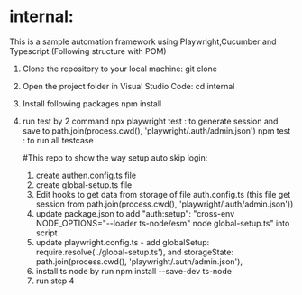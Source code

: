 # internal:

This is a sample automation framework using Playwright,Cucumber and Typescript.(Following structure with POM)

1. Clone the repository to your local machine:
   git clone 
2. Open the project folder in Visual Studio Code:
   cd internal

3. Install following packages
   npm install

4. run test by 2 command
   npx playwright test : to generate session and save to  path.join(process.cwd(), 'playwright/.auth/admin.json')
   npm test : to run all testcase

   #This repo to show the way setup auto skip login:
   1. create authen.config.ts file
   2. create global-setup.ts file
   3. Edit hooks to get data from storage of file auth.config.ts (this file get session from  path.join(process.cwd(), 'playwright/.auth/admin.json'))
   4. update package.json to add "auth:setup": "cross-env NODE_OPTIONS=\"--loader ts-node/esm\" node global-setup.ts" into script
   5. update playwright.config.ts - add globalSetup: require.resolve('./global-setup.ts'),  and storageState: path.join(process.cwd(), 'playwright/.auth/admin.json'),
   6. install ts node by run npm install --save-dev ts-node
   7. run step 4